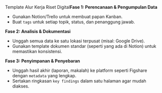 Template Alur Kerja Riset Digital**Fase 1: Perencanaan & Pengumpulan Data**
* Gunakan Notion/Trello untuk membuat papan Kanban.
* Buat `tags` untuk setiap topik, status, dan penanggung jawab.

**Fase 2: Analisis & Dokumentasi**
* Unggah semua data ke satu lokasi terpusat (misal: Google Drive).
* Gunakan template dokumen standar (seperti yang ada di Notion) untuk memastikan konsistensi.

**Fase 3: Penyimpanan & Penyebaran**
* Unggah hasil akhir (laporan, makalah) ke platform seperti Figshare dengan `metadata` yang lengkap.
* Sertakan ringkasan `key findings` dalam satu halaman agar mudah diakses.
